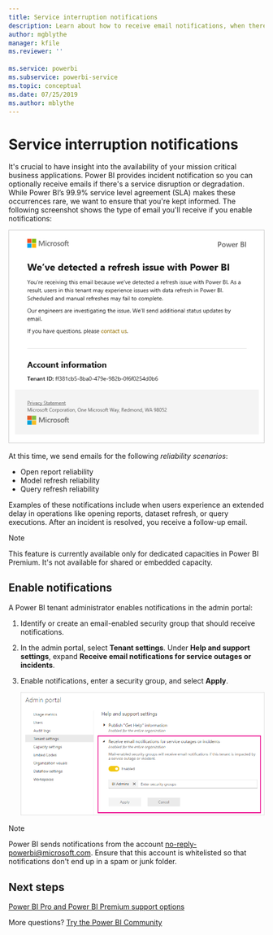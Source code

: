 ```yaml
---
title: Service interruption notifications
description: Learn about how to receive email notifications, when there is a Power BI service disruption or degradation.
author: mgblythe
manager: kfile
ms.reviewer: ''

ms.service: powerbi
ms.subservice: powerbi-service
ms.topic: conceptual
ms.date: 07/25/2019
ms.author: mblythe
---
```


# Service interruption notifications

It's crucial to have insight into the availability of your mission critical business applications. Power BI provides incident notification so you can optionally receive emails if there's a service disruption or degradation. While Power BI’s 99.9% service level agreement (SLA) makes these occurrences rare, we want to ensure that you're kept informed. The following screenshot shows the type of email you'll receive if you enable notifications:

![Refresh notification email](media/service-interruption-notifications/refresh-notification-email.png)

At this time, we send emails for the following _reliability scenarios_:

- Open report reliability
- Model refresh reliability
- Query refresh reliability

Examples of these notifications include when users experience an extended delay in operations like opening reports, dataset refresh, or query executions. After an incident is resolved, you receive a follow-up email.

> [!NOTE]
> This feature is currently available only for dedicated capacities in Power BI Premium. It's not available for shared or embedded capacity.

## Enable notifications

A Power BI tenant administrator enables notifications in the admin portal:

1. Identify or create an email-enabled security group that should receive notifications.

1. In the admin portal, select **Tenant settings**. Under **Help and support settings**, expand **Receive email notifications for service outages or incidents**.

1. Enable notifications, enter a security group, and select **Apply**.

    ![Enable service notifications](media/service-interruption-notifications/enable-notifications.png)

> [!NOTE]
> Power BI sends notifications from the account no-reply-powerbi@microsoft.com. Ensure that this account is whitelisted so that notifications don't end up in a spam or junk folder.

## Next steps

[Power BI Pro and Power BI Premium support options](service-support-options.md)

More questions? [Try the Power BI Community](http://community.powerbi.com/)